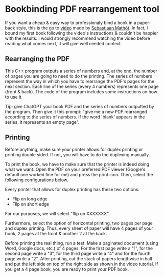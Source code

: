 # Bookbinding PDF rearrangement tool
If you want a cheap & easy way to professionaly bind a book in a paper-back style, this is the go to [video](https://www.youtube.com/watch?v=cifj5UYQDZE&list=WL&index=16) made by [Sebastiaan Mathôt](https://www.youtube.com/c/SebastiaanMath%C3%B4t). In fact, I bound my first book following the video's instructions & couldn't be happier with the results. I would strongly recommend watching the video before reading what comes next, it will give well needed context.

## Rearranging the PDF
This [C++ program]() outputs a series of numbers and, at the end, the number of pages you are going to need to do the printing. The series of numbers represent the way in which you have to rearrange the PDF's pages for the next section. Each line of the series (every 4 numbers) represents one page (front & back). The code of the program includes some instructions on how to use it. 

Tip: give ChatGPT your book PDF and the series of numbers outputted by the program. Then give it this prompt: "give me a new PDF rearranged according to the series of numbers. If the word 'blank' appears in the series, it represents an empty page".  

## Printing
Before anything, make sure your printer allows for duplex printing or printing double sided. If not, you will have to do the duplexing manually. 

To print the book, we have to make sure that the printer is indeed doing what we want. Open the PDF on your preferred PDF viewer (Google's default one worked fine for me) and press the print icon. Then, select the following configurations below.

Every printer that allows for duplex printing has these two options:
- Flip on long edge
- Flip on short edge

For our purposes, we will select "flip on XXXXXXX". 

Furthermore, select the option of horizontal printing, two pages per page and duplex printing. Thus, every sheet of paper will have 4 pages of your book, 2 pages at the front & another 2 at the back.

Before printing the real thing, run a test. Make a paginated document (using Word, Google docs, etc.) of 4 pages. For the first page write a "1", for the second page write a "3", for the third page write a "4" and for the fourth page write a "2". After printing, cut the stack of papers lengthwise in half and put the left side on top of the right side as shown in the video tutorial. If you get a 4 page book, you are ready to print your PDF book.
